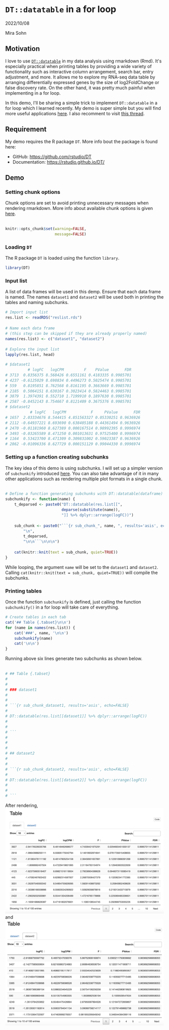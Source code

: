 # `DT::datatable` in a for loop

2022/10/08

Mira Sohn

## Motivation

I love to use [`DT::datatable`](https://rstudio.github.io/DT/) in my data analysis using rmarkdown (Rmd). It's especially practical when printing tables by providing a wide variety of functionality such as interactive column arrangement, search bar, entry adjustment, and more. It allows me to explore my RNA-seq data table by arranging differentially expressed genes by the size of log2FoldChange or false discovery rate. On the other hand, it was pretty much painful when implementing in a for loop. 

In this demo, I'll be sharing a simple trick to implement `DT::datatable` in a for loop which I learned recently. My demo is super simple but you will find more useful applications [here](http://michaeljw.com/blog/post/subchunkify/). I also recomment to visit [this thread](https://stackoverflow.com/questions/39732560/why-does-datatable-not-print-when-looping-in-rmarkdown).


## Requirement

My demo requires the R package `DT`. More info bout the package is found here:

- GitHub: https://github.com/rstudio/DT
- Documentation: https://rstudio.github.io/DT/


## Demo

### Setting chunk options

Chunk options are set to avoid printing unnecessary messages when rendering rmarkdown. More info about available chunk options is given [here](https://bookdown.org/yihui/rmarkdown-cookbook/chunk-options.html).


```r

knitr::opts_chunk$set(warning=FALSE,
                      message=FALSE)

```




### Loading `DT`

The R package `DT` is loaded using the function `library`.

```r
library(DT)
```

### Input list

A list of data frames will be used in this demp. Ensure that each data frame is named. The names `dataset1` and `dataset2` will be used both in printing the tables and naming subchunks.


```r
# Import input list
res.list <- readRDS("reslist.rds")

# Name each data frame
# (this step can be skipped if they are already properly named)
names(res.list) <- c("dataset1", "dataset2")

# Explore the input list
lapply(res.list, head)
```


```r
# $dataset1
          # logFC   logCPM         F    PValue       FDR
# 3713  0.8356375 8.568426 0.6551161 0.4183335 0.9985701
# 4237 -0.6125029 8.698834 0.4496273 0.5025474 0.9985701
# 559   0.8195851 8.762568 0.8161195 0.3663669 0.9985701
# 2185  0.5064151 8.630167 0.3023414 0.5824463 0.9985701
# 3879  1.3974391 8.552710 1.7199910 0.1897630 0.9985701
# 2587 -0.8452143 8.754667 0.8121409 0.3675376 0.9985701
# $dataset2
           # logFC   logCPM           F     PValue       FDR
# 1657  2.03334676 8.544415 4.851563327 0.05330251 0.9636926
# 2112 -0.64937221 8.693690 0.638405188 0.44361494 0.9636926
# 2470 -0.01181960 8.627389 0.000167514 0.98992395 0.9996974
# 3493 -0.03265589 8.471250 0.001013631 0.97525400 0.9996974
# 1164  0.53423700 8.471309 0.309831002 0.59023387 0.9636926
# 2862 -0.01096336 8.627729 0.000151129 0.99044330 0.9996974

```

### Setting up a function creating subchunks

The key idea of this demo is using subchunks. I will set up a simpler version of `subchunkify` introduced [here](http://michaeljw.com/blog/post/subchunkify/). You can also take advantage of it in many other applications such as rendering multiple plot formats in a single chunk.


```r

# Define a function generating subchunks with DT::datatable(dataframe) each
subchunkify <- function(name) {
    t_deparsed <- paste0("DT::datatable(res.list[[",
                         deparse(substitute(name)),
                         "]] %>% dplyr::arrange(logFC))")

    sub_chunk <- paste0("```{r sub_chunk_", name, ", results='asis', echo=FALSE}",
        "\n",
        t_deparsed,
        "\n\n```\n\n\n")

    cat(knitr::knit(text = sub_chunk, quiet=TRUE))
}


```

While looping, the argument `name` will be set to the `dataset1` and `dataset2`. Calling `cat(knitr::knit(text = sub_chunk, quiet=TRUE))` will compile the subchunks.


### Printing tables

Once the function `subchunkify` is defined, just calling the function `subchunkify()` in a for loop will take care of everything.

```r
# Create tables in each tab
cat('## Table {.tabset}\n\n')
for (name in names(res.list)) {
    cat('###', name, '\n\n')
    subchunkify(name)
    cat('\n\n')
}
```

Running above six lines generate two subchunks as shown below.


```r

# ## Table {.tabset}
#
#
# ### dataset1
#
# 
# ```{r sub_chunk_dataset1, results='asis', echo=FALSE}
#
# DT::datatable(res.list[[dataset1]] %>% dplyr::arrange(logFC))
# 
#
# ```
# 
#
# 
# ## dataset2
# 
#
# ```{r sub_chunk_dataset2, results='asis', echo=FALSE}
#
# DT::datatable(res.list[[dataset2]] %>% dplyr::arrange(logFC))
# 
#
# ```

```


After rendering, ![dataset1](https://github.com/Mira0507/dtdatatable_loop/blob/master/images/table1.png) and ![dataset2](https://github.com/Mira0507/dtdatatable_loop/blob/master/images/table2.png)



